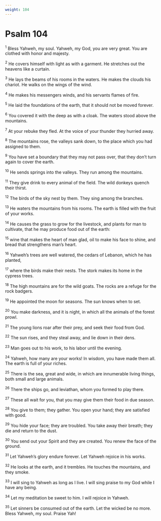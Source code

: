 ```yaml
---
weight: 104
---
```


# Psalm 104

<sup>1</sup> Bless Yahweh, my soul. Yahweh, my God, you are very great. You are clothed with honor and majesty. 

<sup>2</sup> He covers himself with light as with a garment. He stretches out the heavens like a curtain. 

<sup>3</sup> He lays the beams of his rooms in the waters. He makes the clouds his chariot. He walks on the wings of the wind. 

<sup>4</sup> He makes his messengers winds, and his servants flames of fire. 

<sup>5</sup> He laid the foundations of the earth, that it should not be moved forever. 

<sup>6</sup> You covered it with the deep as with a cloak. The waters stood above the mountains. 

<sup>7</sup> At your rebuke they fled. At the voice of your thunder they hurried away. 

<sup>8</sup> The mountains rose, the valleys sank down, to the place which you had assigned to them. 

<sup>9</sup> You have set a boundary that they may not pass over, that they don’t turn again to cover the earth. 

<sup>10</sup> He sends springs into the valleys. They run among the mountains. 

<sup>11</sup> They give drink to every animal of the field. The wild donkeys quench their thirst. 

<sup>12</sup> The birds of the sky nest by them. They sing among the branches. 

<sup>13</sup> He waters the mountains from his rooms. The earth is filled with the fruit of your works. 

<sup>14</sup> He causes the grass to grow for the livestock, and plants for man to cultivate, that he may produce food out of the earth: 

<sup>15</sup> wine that makes the heart of man glad, oil to make his face to shine, and bread that strengthens man’s heart. 

<sup>16</sup> Yahweh’s trees are well watered, the cedars of Lebanon, which he has planted, 

<sup>17</sup> where the birds make their nests. The stork makes its home in the cypress trees. 

<sup>18</sup> The high mountains are for the wild goats. The rocks are a refuge for the rock badgers. 

<sup>19</sup> He appointed the moon for seasons. The sun knows when to set. 

<sup>20</sup> You make darkness, and it is night, in which all the animals of the forest prowl. 

<sup>21</sup> The young lions roar after their prey, and seek their food from God. 

<sup>22</sup> The sun rises, and they steal away, and lie down in their dens. 

<sup>23</sup> Man goes out to his work, to his labor until the evening. 

<sup>24</sup> Yahweh, how many are your works! In wisdom, you have made them all. The earth is full of your riches. 

<sup>25</sup> There is the sea, great and wide, in which are innumerable living things, both small and large animals. 

<sup>26</sup> There the ships go, and leviathan, whom you formed to play there. 

<sup>27</sup> These all wait for you, that you may give them their food in due season. 

<sup>28</sup> You give to them; they gather. You open your hand; they are satisfied with good. 

<sup>29</sup> You hide your face; they are troubled. You take away their breath; they die and return to the dust. 

<sup>30</sup> You send out your Spirit and they are created. You renew the face of the ground. 

<sup>31</sup> Let Yahweh’s glory endure forever. Let Yahweh rejoice in his works. 

<sup>32</sup> He looks at the earth, and it trembles. He touches the mountains, and they smoke. 

<sup>33</sup> I will sing to Yahweh as long as I live. I will sing praise to my God while I have any being. 

<sup>34</sup> Let my meditation be sweet to him. I will rejoice in Yahweh. 

<sup>35</sup> Let sinners be consumed out of the earth. Let the wicked be no more. Bless Yahweh, my soul. Praise Yah! 


